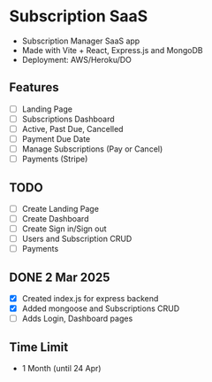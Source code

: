 # Subscription SaaS

- Subscription Manager SaaS app
- Made with Vite + React, Express.js and MongoDB
- Deployment: AWS/Heroku/DO

## Features
- [ ] Landing Page
- [ ] Subscriptions Dashboard
- [ ] Active, Past Due, Cancelled
- [ ] Payment Due Date
- [ ] Manage Subscriptions (Pay or Cancel)
- [ ] Payments (Stripe)

## TODO
- [ ] Create Landing Page
- [ ] Create Dashboard
- [ ] Create Sign in/Sign out
- [ ] Users and Subscription CRUD
- [ ] Payments

## DONE 2 Mar 2025
- [x] Created index.js for express backend
- [x] Added mongoose and Subscriptions CRUD
- [ ] Adds Login, Dashboard pages

## Time Limit
- 1 Month (until 24 Apr)
